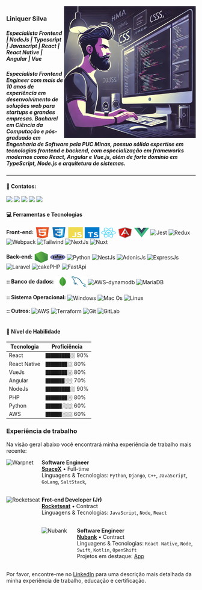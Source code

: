<picture>
  <source media="(prefers-color-scheme: dark)" srcset="https://raw.githubusercontent.com/linikerdev/linikerdev/refs/heads/main/profile.webp"
    width="350px" height="280px" align="right"
    >
  <img alt="Shows an illustrated sun in light mode and a moon with stars in dark mode." src="https://raw.githubusercontent.com/linikerdev/linikerdev/refs/heads/main/profile.webp"  width="350px" height="350px" height="280px" align="right">
</picture>

### Liniquer Silva

##### Especialista Frontend | NodeJs | Typescript | Javascript | React | React Native | Angular | Vue

##### Especialista Frontend Engineer com mais de 10 anos de experiência em desenvolvimento de soluções web para startups e grandes empresas. Bacharel em Ciência da Computação e pós-graduado em Engenharia de Software pela PUC Minas, possuo sólida expertise em tecnologias frontend e backend, com especialização em frameworks modernos como React, Angular e Vue.js, além de forte domínio em TypeScript, Node.js e arquitetura de sistemas.

----
#### 📧 Contatos:
<div>
  <a href="https://instagram.com/linikerdev" target="_blank"><img src="https://img.shields.io/badge/-Instagram-%23E4405F?style=for-the-badge&logo=instagram&logoColor=white" target="_blank"></a>
 	<a href="https://www.twitch.tv/linikerdev" target="_blank"><img src="https://img.shields.io/badge/Twitch-9146FF?style=for-the-badge&logo=twitch&logoColor=white" target="_blank"></a>
 <a href="https://discord.gg/linikerdev" target="_blank"><img src="https://img.shields.io/badge/Discord-7289DA?style=for-the-badge&logo=discord&logoColor=white" target="_blank"></a>
  <a href = "mailto:contato@liniker.com.br"><img src="https://img.shields.io/badge/-Gmail-%23333?style=for-the-badge&logo=gmail&logoColor=white" target="_blank"></a>
  <a href="https://www.linkedin.com/in/linikerdev" target="_blank"><img src="https://img.shields.io/badge/-LinkedIn-%230077B5?style=for-the-badge&logo=linkedin&logoColor=white" target="_blank"></a>
</div>

#### 💻 Ferramentas e Tecnologias

<div>
<strong>Front-end: </strong>
<img align="center" title="HTML5" alt="html5" height="30" width="40" 
    src="https://raw.githubusercontent.com/devicons/devicon/master/icons/html5/html5-original.svg"/>
<img align="center" title="CSS3" alt="css" height="30" width="40" 
    src="https://raw.githubusercontent.com/devicons/devicon/master/icons/css3/css3-original.svg"/>
<img align="center" title="Javascript" alt="javascript" height="30" width="40" 
    src="https://raw.githubusercontent.com/devicons/devicon/master/icons/javascript/javascript-plain.svg"/>
<img align="center" title="Typescript" alt="typescript" height="30" width="40" 
    src="https://raw.githubusercontent.com/devicons/devicon/master/icons/typescript/typescript-plain.svg"/>
<img align="center" title="ReactJs" alt="react" height="30" width="40" 
    src="https://raw.githubusercontent.com/devicons/devicon/master/icons/react/react-original.svg"/>
<img align="center" title="Angular" alt="angular" height="30" width="40" 
    src="https://raw.githubusercontent.com/devicons/devicon/master/icons/angularjs/angularjs-original.svg"/>
<img align="center" title="VueJs" alt="vuejs" height="30" width="40" 
    src="https://raw.githubusercontent.com/devicons/devicon/master/icons/vuejs/vuejs-original.svg"/>
<img align="center" title="Jest" alt="Jest" height="30" width="40" 
src="https://cdn.jsdelivr.net/gh/devicons/devicon@latest/icons/jest/jest-plain.svg" />
<img  align="center" title="Redux" alt="Redux" height="30" width="40"  src="https://cdn.jsdelivr.net/gh/devicons/devicon@latest/icons/redux/redux-original.svg" />
<img align="center" title="Webpack" alt="Webpack" height="30" width="40" src="https://cdn.jsdelivr.net/gh/devicons/devicon@latest/icons/webpack/webpack-original.svg" />
<img align="center" title="Tailwind" alt="Tailwind" height="30" width="40" src="https://cdn.jsdelivr.net/gh/devicons/devicon@latest/icons/tailwindcss/tailwindcss-original.svg" />
<img align="center" title="NextJs" alt="NextJs" height="30" width="40" 
 src="https://cdn.jsdelivr.net/gh/devicons/devicon@latest/icons/nextjs/nextjs-original.svg" />
<img align="center" title="Nuxt" alt="Nuxt" height="30" width="40" 
 src="https://cdn.jsdelivr.net/gh/devicons/devicon@latest/icons/nuxtjs/nuxtjs-original.svg" />
</div>
<br/>
<div>
<strong>Back-end: </strong>
  <img align="center" title="NodeJs" alt="NodeJs" height="30" width="40" src="https://raw.githubusercontent.com/devicons/devicon/master/icons/nodejs/nodejs-original.svg"/>
  <img align="center" title="PHP" alt="PHP" height="30" width="40" src="https://raw.githubusercontent.com/devicons/devicon/master/icons/php/php-original.svg"/>
  <img align="center" title="Python" alt="Python" height="30" width="40" src="https://cdn.jsdelivr.net/gh/devicons/devicon@latest/icons/python/python-original.svg" />
  <img align="center" title="NestJs" alt="NestJs" height="30" width="40" src="https://cdn.jsdelivr.net/gh/devicons/devicon@latest/icons/nestjs/nestjs-original.svg"/>
  <img align="center" title="AdonisJs" alt="AdonisJs" height="30" width="40" src="https://cdn.jsdelivr.net/gh/devicons/devicon@latest/icons/adonisjs/adonisjs-original.svg"/>
  <img align="center" title="ExpressJs" alt="ExpressJs" height="30" width="40" src="https://cdn.jsdelivr.net/gh/devicons/devicon@latest/icons/express/express-original.svg" />
  <img align="center" title="Laravel" alt="Laravel" height="30" width="40" src="https://cdn.jsdelivr.net/gh/devicons/devicon@latest/icons/laravel/laravel-original.svg" />
  <img align="center" title="cakePHP" alt="cakePHP" height="30" width="40"src="https://cdn.jsdelivr.net/gh/devicons/devicon@latest/icons/cakephp/cakephp-original.svg" />
  <img 
  align="center" title="FastApi" alt="FastApi" height="30" width="40" src="https://cdn.jsdelivr.net/gh/devicons/devicon@latest/icons/fastapi/fastapi-original.svg" />

</div>      
<br>
<div>
<strong>:: Banco de dados: </strong>
  <img align="center" title="MongoDB" alt="MongoDB" height="30" width="40" 
      src="https://raw.githubusercontent.com/devicons/devicon/master/icons/mongodb/mongodb-original.svg"/>
  <img align="center" title="MYSQL" alt="MYSQL" height="30" width="40" 
      src="https://raw.githubusercontent.com/devicons/devicon/master/icons/mysql/mysql-original.svg"/>
  <img align="center" title="AWS-dynamodb" alt="AWS-dynamodb" height="30" width="40" src="https://cdn.jsdelivr.net/gh/devicons/devicon@latest/icons/dynamodb/dynamodb-original.svg" />
  <img align="center" title="MariaDB" alt="MariaDB" height="30" width="40" src="https://cdn.jsdelivr.net/gh/devicons/devicon@latest/icons/mariadb/mariadb-original.svg" />
 
</div>
<br>
<div>
<strong>:: Sistema Operacional: </strong>
  <img align="center" title="Windows" alt="Windows" height="30" width="40" src="https://cdn.jsdelivr.net/gh/devicons/devicon@latest/icons/windows11/windows11-original.svg" />
  <img align="center" title="Mac Os" alt="Mac Os" height="30" width="40" src="https://cdn.jsdelivr.net/gh/devicons/devicon@latest/icons/apple/apple-original.svg" />
  <img align="center" title="Linux" alt="Linux" height="30" width="40" src="https://cdn.jsdelivr.net/gh/devicons/devicon@latest/icons/linux/linux-original.svg" />
</div>
<br>
<div>
<strong>:: Outros: </strong>
<img align="center" title="AWS" alt="AWS" height="30" width="40" src="https://cdn.jsdelivr.net/gh/devicons/devicon@latest/icons/amazonwebservices/amazonwebservices-original-wordmark.svg" />
<img align="center" title="Terraform" alt="Terraform" height="30" width="40"  src="https://cdn.jsdelivr.net/gh/devicons/devicon@latest/icons/terraform/terraform-original.svg" />
<img align="center" title="Git" alt="Git" height="30" width="40"src="https://cdn.jsdelivr.net/gh/devicons/devicon@latest/icons/git/git-original.svg" />
  <img align="center" title="GitLab" alt="GitLab" height="30" width="40"
 src="https://cdn.jsdelivr.net/gh/devicons/devicon@latest/icons/gitlab/gitlab-original.svg" />


</div>
<br>

#### 🚀 Nível de Habilidade

| Tecnologia            | Proficiência    |
| -----------           | ------------------------ |
| React                 | `█████████░░` 90% |
| React Native          | `████████░░` 80% |
| VueJs                 | `████████░░` 80% |
| Angular               | `███████░░░` 70% |
| NodeJs                | `█████████░░` 90% |
| PHP                   | `████████░░` 80% |
| Python                | `██████░░░░` 60% |
| AWS                   | `██████░░░░` 60% |



### Experiência de trabalho

Na visão geral abaixo você encontrará minha experiência de trabalho mais recente:

[<img align="left" height="94px" width="94px" alt="Warpnet" src="https://www.spacex.com/static/images/share.jpg"/>](https://www.spacex.com/)

**Software Engineer** \
[**SpaceX**](https://www.spacex.com/) • Full-time \
Linguagens & Tecnologias: `Python`, `Django`, `C++`, `JavaScript`, `GoLang`, `SaltStack`,\
<br/>

[<img align="left" height="94px" width="94px" alt="Rocketseat" src="https://yt3.ggpht.com/ytc/AKedOLQkXnYChXAHOeBQLzwhk1_BHYgUXs6ITQOakoeNoQ=s900-c-k-c0x00ffffff-no-rj"/>](https://rocketseat.com.br/)

**Frot-end Developer (Jr)** \
[**Rocketseat**](https://rocketseat.com.br/) • Contract \
Linguagens & Tecnologias: `JavaScript`, `Node`, `React`\
<br/>

[<img align="left" height="94px" width="94px" alt="Nubank" src="https://nubank.com.br/images/nu-icon.png?v=2"/>](https://nubank.com.br/)

**Software Engineer** \
[**Nubank**](https://nubank.com.br/) • Contract \
Linguagens & Tecnologias: `React Native`, `Node`, `Swift`, `Kotlin`, `OpenShift` \
Projetos em destaque: [App](https://nubank.com.br/)
<br/>
<br/>

Por favor, encontre-me no [LinkedIn](https://www.linkedin.com/in/iuricode/) para uma descrição mais detalhada da minha experiência de trabalho, educação e certificação.
<!--
**linikerdev/linikerdev** is a ✨ _special_ ✨ repository because its `README.md` (this file) appears on your GitHub profile.

Here are some ideas to get you started:

- 🔭 I’m currently working on ...
- 🌱 I’m currently learning ...
- 👯 I’m looking to collaborate on ...
- 🤔 I’m looking for help with ...
- 💬 Ask me about ...
- 📫 How to reach me: ...
- 😄 Pronouns: ...
- ⚡ Fun fact: ...
  -->
